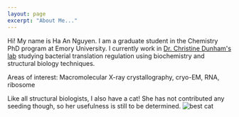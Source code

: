 ```yaml
---
layout: page
excerpt: "About Me..."
---
```


Hi! My name is Ha An Nguyen. I am a graduate student in the Chemistry PhD program at Emory University. 
I currently work in [Dr. Christine Dunham's lab](http://www.biochem.emory.edu/dunham/) studying bacterial translation regulation using biochemistry and structural biology techniques. 

Areas of interest: Macromolecular X-ray crystallography, cryo-EM, RNA, ribosome

Like all structural biologists, I also have a cat! She has not contributed any seeding though, so her usefulness is still to be determined.
![best cat](ribo-cat.jpg)

